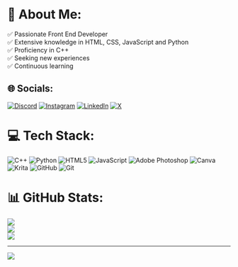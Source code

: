 # 💫 About Me:
✅ Passionate Front End Developer<br>✅ Extensive knowledge in HTML, CSS, JavaScript and Python <br>✅ Proficiency in C++<br>✅ Seeking new experiences<br>✅ Continuous learning


## 🌐 Socials:
[![Discord](https://img.shields.io/badge/Discord-%237289DA.svg?logo=discord&logoColor=white)](https://discord.gg/Thez#3627) [![Instagram](https://img.shields.io/badge/Instagram-%23E4405F.svg?logo=Instagram&logoColor=white)](https://instagram.com/https://www.instagram.com/thiagogbu/) [![LinkedIn](https://img.shields.io/badge/LinkedIn-%230077B5.svg?logo=linkedin&logoColor=white)](https://linkedin.com/in/https://www.linkedin.com/in/thiagogbu/) [![X](https://img.shields.io/badge/X-black.svg?logo=X&logoColor=white)](https://x.com/https://x.com/ThiagoGbu) 

# 💻 Tech Stack:
![C++](https://img.shields.io/badge/c++-%2300599C.svg?style=for-the-badge&logo=c%2B%2B&logoColor=white) ![Python](https://img.shields.io/badge/python-3670A0?style=for-the-badge&logo=python&logoColor=ffdd54) ![HTML5](https://img.shields.io/badge/html5-%23E34F26.svg?style=for-the-badge&logo=html5&logoColor=white) ![JavaScript](https://img.shields.io/badge/javascript-%23323330.svg?style=for-the-badge&logo=javascript&logoColor=%23F7DF1E) ![Adobe Photoshop](https://img.shields.io/badge/adobe%20photoshop-%2331A8FF.svg?style=for-the-badge&logo=adobe%20photoshop&logoColor=white) ![Canva](https://img.shields.io/badge/Canva-%2300C4CC.svg?style=for-the-badge&logo=Canva&logoColor=white) ![Krita](https://img.shields.io/badge/Krita-203759?style=for-the-badge&logo=krita&logoColor=EEF37B) ![GitHub](https://img.shields.io/badge/github-%23121011.svg?style=for-the-badge&logo=github&logoColor=white) ![Git](https://img.shields.io/badge/git-%23F05033.svg?style=for-the-badge&logo=git&logoColor=white)
# 📊 GitHub Stats:
![](https://github-readme-stats.vercel.app/api?username=ThiagoGBU&theme=dark&hide_border=false&include_all_commits=false&count_private=false)<br/>
![](https://github-readme-streak-stats.herokuapp.com/?user=ThiagoGBU&theme=dark&hide_border=false)<br/>
![](https://github-readme-stats.vercel.app/api/top-langs/?username=ThiagoGBU&theme=dark&hide_border=false&include_all_commits=false&count_private=false&layout=compact)

---
[![](https://visitcount.itsvg.in/api?id=ThiagoGBU&icon=0&color=0)](https://visitcount.itsvg.in)

<!-- Proudly created with GPRM ( https://gprm.itsvg.in ) -->
